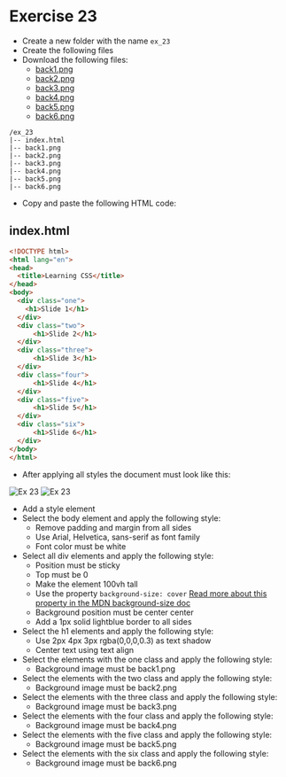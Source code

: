 # Exercise 23

* Create a new folder with the name `ex_23`
* Create the following files
* Download the following files:
  * [back1.png](./images/ex_23/back1.png)
  * [back2.png](./images/ex_23/back2.png)
  * [back3.png](./images/ex_23/back3.png)
  * [back4.png](./images/ex_23/back4.png)
  * [back5.png](./images/ex_23/back5.png)
  * [back6.png](./images/ex_23/back6.png)

```
/ex_23
|-- index.html
|-- back1.png
|-- back2.png
|-- back3.png
|-- back4.png
|-- back5.png
|-- back6.png
```
* Copy and paste the following HTML code:

## index.html
```html
<!DOCTYPE html>
<html lang="en">
<head>
  <title>Learning CSS</title>
</head>
<body>
  <div class="one">
    <h1>Slide 1</h1>
  </div>
  <div class="two">
      <h1>Slide 2</h1>
  </div>
  <div class="three">
      <h1>Slide 3</h1>
  </div>
  <div class="four">
      <h1>Slide 4</h1>
  </div>
  <div class="five">
      <h1>Slide 5</h1>
  </div>
  <div class="six">
      <h1>Slide 6</h1>
  </div>
</body>
</html>
```

* After applying all styles the document must look like this:

![Ex 23](./results/ex_23.png)
![Ex 23](./results/ex_23b.png)

* Add a style element
* Select the body element and apply the following style:
  * Remove padding and margin from all sides
  * Use Arial, Helvetica, sans-serif as font family
  * Font color must be white
* Select all div elements and apply the following style:
  * Position must be sticky
  * Top must be 0
  * Make the element 100vh tall
  * Use the property `background-size: cover` [Read more about this property in the MDN background-size doc](https://developer.mozilla.org/en-US/docs/Web/CSS/background-size)
  * Background position must be center center
  * Add a 1px solid lightblue border to all sides
* Select the h1 elements and apply the following style:
  * Use 2px 4px 3px rgba(0,0,0,0.3) as text shadow
  * Center text using text align
* Select the elements with the one class and apply the following style:
  * Background image must be back1.png 
* Select the elements with the two class and apply the following style:
  * Background image must be back2.png 
* Select the elements with the three class and apply the following style:
  * Background image must be back3.png 
* Select the elements with the four class and apply the following style:
  * Background image must be back4.png 
* Select the elements with the five class and apply the following style:
  * Background image must be back5.png 
* Select the elements with the six class and apply the following style:
  * Background image must be back6.png

